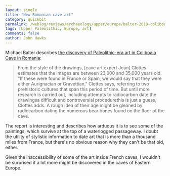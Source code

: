 ```yaml
---
layout: single 
title: "New Romanian cave art" 
category: quickbit
permalink: /weblog/reviews/archaeology/upper/europe/balter-2010-coliboaia-cave-art.html
tags: [Upper Paleolithic, Europe, art] 
comments: false 
author: John Hawks 
---
```


Michael Balter describes <a href="http://news.sciencemag.org/sciencenow/2010/06/romanian-cave-may-boast-central.html">the discovery of Paleolithic-era art in Coliboaia Cave in Romania</a>: 

<blockquote>From the style of the drawings, [cave art expert Jean] Clottes estimates that the images are between 23,000 and 35,000 years old. "If these were found in France or Spain, we would say that they were either Aurignacian or Gravettian," Clottes says, referring to two prehistoric cultures that span this period of time. But until more research is carried out, including attempts to radiocarbon date the drawingsa difficult and controversial procedurethis is just a guess, Clottes adds. A rough idea of their age might be gleaned by radiocarbon dating the numerous bear bones found on the floor of the cave.</blockquote>

The report is interesting and describes how arduous it is to see some of the paintings, which survive at the top of a waterlogged passageway. I doubt the utility of stylistic information to date art that is more than a thousand miles from France, but there's no obvious reason why they can't be that old, either.

Given the inaccessibility of some of the art inside French caves, I wouldn't be surprised if a lot more might be discovered in the caves of Eastern Europe. 


